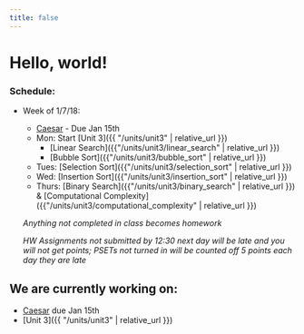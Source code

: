 ```yaml
---
title: false
---
```


# Hello, world!

### Schedule:

- Week of 1/7/18:
  - [Caesar](http://docs.cs50.net/2018/ap/problems/caesar/caesar.html) - Due Jan 15th
  - Mon: Start [Unit 3]({{ "/units/unit3" | relative_url }})
    - [Linear Search]({{"/units/unit3/linear_search" | relative_url }})
    - [Bubble Sort]({{"/units/unit3/bubble_sort" | relative_url }})
  - Tues: [Selection Sort]({{"/units/unit3/selection_sort" | relative_url }})
  - Wed: [Insertion Sort]({{"/units/unit3/insertion_sort" | relative_url }})
  - Thurs: [Binary Search]({{"/units/unit3/binary_search" | relative_url }}) & [Computational Complexity]({{"/units/unit3/computational_complexity" | relative_url }})

  *Anything not completed in class becomes homework*

  *HW Assignments not submitted by 12:30 next day will be late and you will not get points; PSETs not turned in will be counted off 5 points each day they are late*


## We are currently working on:
* [Caesar](http://docs.cs50.net/2018/ap/problems/caesar/caesar.html) due Jan 15th
* [Unit 3]({{ "/units/unit3" | relative_url }})


<!--
This is CS50 AP, Harvard University's introduction to the intellectual enterprises of computer science and the art of programming for students in high school, which satisfies the College Board's new AP CS Principles curriculum framework.
-->
<!--
<iframe src="https://www.youtube.com/embed/tZxLMIk_SaY?playlist=GAB6Gm7pTTA"></iframe>
-->
